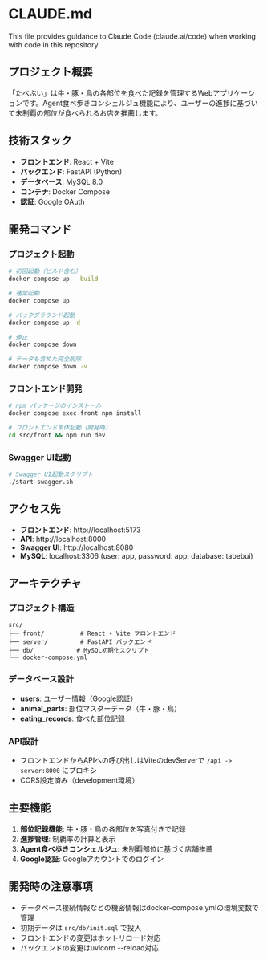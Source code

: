 # CLAUDE.md

This file provides guidance to Claude Code (claude.ai/code) when working with code in this repository.

## プロジェクト概要

「たべぶい」は牛・豚・鳥の各部位を食べた記録を管理するWebアプリケーションです。Agent食べ歩きコンシェルジュ機能により、ユーザーの進捗に基づいて未制覇の部位が食べられるお店を推薦します。

## 技術スタック

- **フロントエンド**: React + Vite
- **バックエンド**: FastAPI (Python)
- **データベース**: MySQL 8.0
- **コンテナ**: Docker Compose
- **認証**: Google OAuth

## 開発コマンド

### プロジェクト起動
```bash
# 初回起動（ビルド含む）
docker compose up --build

# 通常起動
docker compose up

# バックグラウンド起動
docker compose up -d

# 停止
docker compose down

# データも含めた完全削除
docker compose down -v
```

### フロントエンド開発
```bash
# npm パッケージのインストール
docker compose exec front npm install

# フロントエンド単体起動（開発時）
cd src/front && npm run dev
```

### Swagger UI起動
```bash
# Swagger UI起動スクリプト
./start-swagger.sh
```

## アクセス先

- **フロントエンド**: http://localhost:5173
- **API**: http://localhost:8000
- **Swagger UI**: http://localhost:8080
- **MySQL**: localhost:3306 (user: app, password: app, database: tabebui)

## アーキテクチャ

### プロジェクト構造
```
src/
├── front/          # React + Vite フロントエンド
├── server/         # FastAPI バックエンド
├── db/            # MySQL初期化スクリプト
└── docker-compose.yml
```

### データベース設計
- **users**: ユーザー情報（Google認証）
- **animal_parts**: 部位マスターデータ（牛・豚・鳥）
- **eating_records**: 食べた部位記録

### API設計
- フロントエンドからAPIへの呼び出しはViteのdevServerで `/api -> server:8000` にプロキシ
- CORS設定済み（development環境）

## 主要機能

1. **部位記録機能**: 牛・豚・鳥の各部位を写真付きで記録
2. **進捗管理**: 制覇率の計算と表示
3. **Agent食べ歩きコンシェルジュ**: 未制覇部位に基づく店舗推薦
4. **Google認証**: Googleアカウントでのログイン

## 開発時の注意事項

- データベース接続情報などの機密情報はdocker-compose.ymlの環境変数で管理
- 初期データは `src/db/init.sql` で投入
- フロントエンドの変更はホットリロード対応
- バックエンドの変更はuvicorn --reload対応